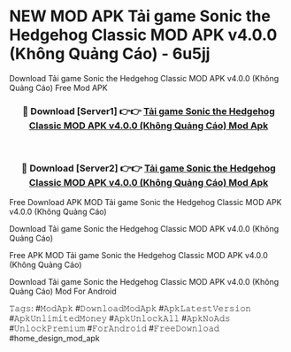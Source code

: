 # NEW MOD APK Tải game Sonic the Hedgehog Classic MOD APK v4.0.0 (Không Quảng Cáo) - 6u5jj
Download Tải game Sonic the Hedgehog Classic MOD APK v4.0.0 (Không Quảng Cáo) Free Mod APK

<div align="center">
<h3>🔴 Download [Server1] 👉👉 <a href="https://apk-comot.site?title=Tải_game_Sonic_the_Hedgehog_Classic_MOD_APK_v4.0.0_(Không_Quảng_Cáo)">Tải game Sonic the Hedgehog Classic MOD APK v4.0.0 (Không Quảng Cáo) Mod Apk</a></h3><br>

<h3>🔴 Download [Server2] 👉👉 <a href="https://apk-comot.site?title=Tải_game_Sonic_the_Hedgehog_Classic_MOD_APK_v4.0.0_(Không_Quảng_Cáo)">Tải game Sonic the Hedgehog Classic MOD APK v4.0.0 (Không Quảng Cáo) Mod Apk</a></h3>
</div>


Free Download APK MOD Tải game Sonic the Hedgehog Classic MOD APK v4.0.0 (Không Quảng Cáo)

Download Tải game Sonic the Hedgehog Classic MOD APK v4.0.0 (Không Quảng Cáo) 

Free APK MOD Tải game Sonic the Hedgehog Classic MOD APK v4.0.0 (Không Quảng Cáo) 

Download Tải game Sonic the Hedgehog Classic MOD APK v4.0.0 (Không Quảng Cáo) Mod For Android

𝚃𝚊𝚐𝚜: #𝙼𝚘𝚍𝙰𝚙𝚔 #𝙳𝚘𝚠𝚗𝚕𝚘𝚊𝚍𝙼𝚘𝚍𝙰𝚙𝚔 #𝙰𝚙𝚔𝙻𝚊𝚝𝚎𝚜𝚝𝚅𝚎𝚛𝚜𝚒𝚘𝚗 #𝙰𝚙𝚔𝚄𝚗𝚕𝚒𝚖𝚒𝚝𝚎𝚍𝙼𝚘𝚗𝚎𝚢 #𝙰𝚙𝚔𝚄𝚗𝚕𝚘𝚌𝚔𝙰𝚕𝚕 #𝙰𝚙𝚔𝙽𝚘𝙰𝚍𝚜 #𝚄𝚗𝚕𝚘𝚌𝚔𝙿𝚛𝚎𝚖𝚒𝚞𝚖 #𝙵𝚘𝚛𝙰𝚗𝚍𝚛𝚘𝚒𝚍 #𝙵𝚛𝚎𝚎𝙳𝚘𝚠𝚗𝚕𝚘𝚊𝚍 #home_design_mod_apk